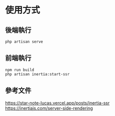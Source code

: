 # 使用方式

## 後端執行

```
php artisan serve
```

## 前端執行

```
npm run build
php artisan inertia:start-ssr
```

## 參考文件
https://star-note-lucas.vercel.app/posts/inertia-ssr
https://inertiajs.com/server-side-rendering